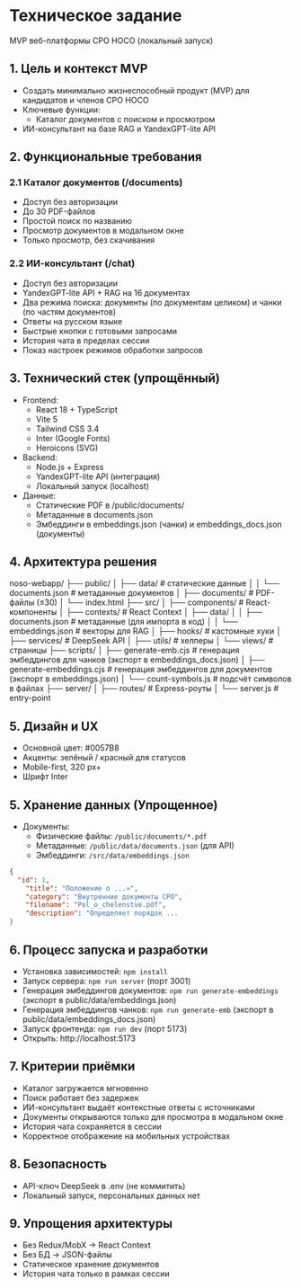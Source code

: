# Техническое задание  
MVP веб-платформы СРО НОСО (локальный запуск)

## 1. Цель и контекст MVP
- Создать минимально жизнеспособный продукт (MVP) для кандидатов и членов СРО НОСО  
- Ключевые функции:
  - Каталог документов с поиском и просмотром
- ИИ-консультант на базе RAG и YandexGPT-lite API

## 2. Функциональные требования

### 2.1 Каталог документов (/documents)
- Доступ без авторизации
- До 30 PDF-файлов
- Простой поиск по названию
- Просмотр документов в модальном окне
- Только просмотр, без скачивания

### 2.2 ИИ-консультант (/chat)
- Доступ без авторизации
- YandexGPT-lite API + RAG на 16 документах
- Два режима поиска: документы (по документам целиком) и чанки (по частям документов)
- Ответы на русском языке
- Быстрые кнопки с готовыми запросами
- История чата в пределах сессии
- Показ настроек режимов обработки запросов

## 3. Технический стек (упрощённый)
- Frontend:
  - React 18 + TypeScript
  - Vite 5
  - Tailwind CSS 3.4
  - Inter (Google Fonts)
  - Heroicons (SVG)
- Backend:
  - Node.js + Express
  - YandexGPT-lite API (интеграция)
  - Локальный запуск (localhost)
- Данные:
  - Статические PDF в /public/documents/
  - Метаданные в documents.json
  - Эмбеддинги в embeddings.json (чанки) и embeddings_docs.json (документы)

## 4. Архитектура решения

noso-webapp/
├── public/
│   ├── data/               # статические данные
│   │   └── documents.json  # метаданные документов
│   ├── documents/          # PDF-файлы (≤30)
│   └── index.html
├── src/
│   ├── components/         # React-компоненты
│   ├── contexts/           # React Context
│   ├── data/
│   │   ├── documents.json  # метаданные (для импорта в код)
│   │   └── embeddings.json # векторы для RAG
│   ├── hooks/              # кастомные хуки
│   ├── services/           # DeepSeek API
│   ├── utils/              # хелперы
│   └── views/              # страницы
├── scripts/
│   ├── generate-emb.cjs          # генерация эмбеддингов для чанков (экспорт в embeddings_docs.json)
│   ├── generate-embeddings.cjs   # генерация эмбеддингов для документов (экспорт в embeddings.json)
│   └── count-symbols.js          # подсчёт символов в файлах
├── server/
│   ├── routes/             # Express-роуты
│   └── server.js           # entry-point

## 5. Дизайн и UX
- Основной цвет: #0057B8
- Акценты: зелёный / красный для статусов
- Mobile-first, 320 px+
- Шрифт Inter

## 5. Хранение данных (Упрощенное)

- Документы:
  - Физические файлы: `/public/documents/*.pdf`
  - Метаданные: `/public/data/documents.json` (для API)
  - Эмбеддинги: `/src/data/embeddings.json`
```json
{
  "id": 1,
    "title": "Положение о ...»",
    "category": "Внутренние документы СРО",
    "filename": "Pol_o_chelenstve.pdf",
    "description": "Определяет порядок ...
}
```

## 6. Процесс запуска и разработки
- Установка зависимостей: `npm install`
- Запуск сервера: `npm run server` (порт 3001)
- Генерация эмбеддингов документов: `npm run generate-embeddings` (экспорт в public/data/embeddings.json)
- Генерация эмбеддингов чанков: `npm run generate-emb` (экспорт в public/data/embeddings_docs.json)
- Запуск фронтенда: `npm run dev` (порт 5173)
- Открыть: http://localhost:5173

## 7. Критерии приёмки
- Каталог загружается мгновенно
- Поиск работает без задержек
- ИИ-консультант выдаёт контекстные ответы с источниками
- Документы открываются только для просмотра в модальном окне
- История чата сохраняется в сессии
- Корректное отображение на мобильных устройствах

## 8. Безопасность
- API-ключ DeepSeek в .env (не коммитить)
- Локальный запуск, персональных данных нет

## 9. Упрощения архитектуры
- Без Redux/MobX → React Context
- Без БД → JSON-файлы
- Статическое хранение документов
- История чата только в рамках сессии
